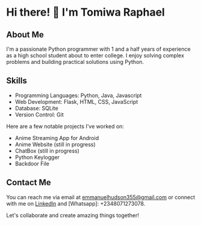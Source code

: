 # Hi there! 👋 I'm Tomiwa Raphael

## About Me
I'm a passionate Python programmer with 1 and a half years of experience as a high school student about to enter college. I enjoy solving complex problems and building practical solutions using Python.

## Skills
- Programming Languages: Python, Java, Javascript
- Web Development: Flask, HTML, CSS, JavaScript
- Database: SQLite
- Version Control: Git

Here are a few notable projects I've worked on:

- Anime Streaming App for Android
- Anime Website (still in progress)
- ChatBox (still in progress)
- Python Keylogger
- Backdoor File

## Contact Me
You can reach me via email at emmanuelhudson355@gmail.com or connect with me on [LinkedIn](www.linkedin.com/in/emmanuel-hudson-03099b266) and [Whatsapp]: +2348071273078.

Let's collaborate and create amazing things together!
